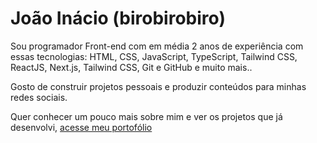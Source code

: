 # João Inácio (birobirobiro)

<p>Sou programador Front-end com em média 2 anos de experiência com essas tecnologias: HTML, CSS, JavaScript, TypeScript, Tailwind CSS, ReactJS, Next.js, Tailwind CSS, Git e GitHub e muito mais..

Gosto de construir projetos pessoais e produzir conteúdos para minhas redes sociais.</p>

<p>Quer conhecer um pouco mais sobre mim e ver os projetos que já desenvolvi, <a href="https://birobirobiro.dev" target="_blank">acesse meu portofólio</a></p>
